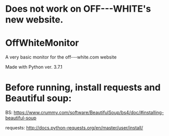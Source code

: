 # Does not work on OFF---WHITE's new website.



# OffWhiteMonitor
A very basic monitor for the off---white.com website

Made with Python ver. 3.7.1

# Before running, install requests and Beautiful soup:
  BS: https://www.crummy.com/software/BeautifulSoup/bs4/doc/#installing-beautiful-soup
  
  requests: http://docs.python-requests.org/en/master/user/install/
